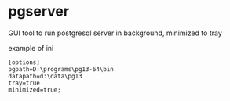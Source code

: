 # pgserver
GUI tool to run postgresql server in background, minimized to tray

example of ini
```
[options]
pgpath=D:\programs\pg13-64\bin
datapath=d:\data\pg13
tray=true
minimized=true;
```
